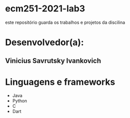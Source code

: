 # ecm251-2021-lab3
este repositório guarda os trabalhos e projetos da discilina

# Desenvolvedor(a):
## Vinicius Savrutsky Ivankovich


# Linguagens e frameworks
- Java
- Python
- C
- Dart